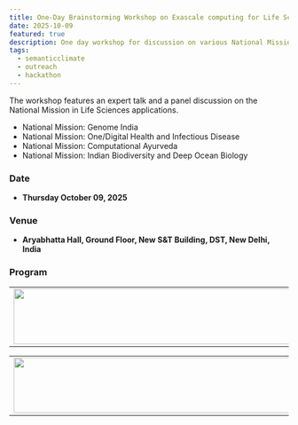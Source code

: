 ```yaml
---
title: One-Day Brainstorming Workshop on Exascale computing for Life Sciences Applications 
date: 2025-10-09
featured: true
description: One day workshop for discussion on various National Mission in Life Sciences
tags:
  - semanticclimate
  - outreach
  - hackathon
---
```


The workshop features an expert talk and a panel discussion on the National Mission in Life Sciences applications.

- National Mission: Genome India
- National Mission: One/Digital Health and Infectious Disease
- National Mission: Computational Ayurveda
- National Mission: Indian Biodiversity and Deep Ocean Biology

### Date

- **Thursday October 09, 2025**

### Venue

- **Aryabhatta Hall, Ground Floor, New S&T Building, DST, New Delhi, India**

### Program

<table>
  <tr>
    <td>
      <img src='{{ "/static/img/events_all/oct9_p1.png" | url }}' width="500" height="100">
    </td>
  </tr>
</table>

<table>
  <tr>
    <td>
      <img src='{{ "/static/img/events_all/oct9_p2.png" | url }}' width="500" height="100">
    </td>
  </tr>
</table>
